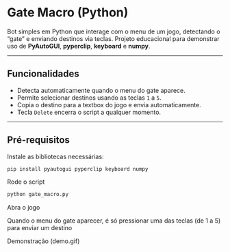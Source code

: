 # Gate Macro (Python)

Bot simples em Python que interage com o menu de um jogo, detectando o “gate” e enviando destinos via teclas. Projeto educacional para demonstrar uso de **PyAutoGUI**, **pyperclip**, **keyboard** e **numpy**.

---

## Funcionalidades

- Detecta automaticamente quando o menu do gate aparece.
- Permite selecionar destinos usando as teclas `1` a `5`.
- Copia o destino para a textbox do jogo e envia automaticamente.
- Tecla `Delete` encerra o script a qualquer momento.

---

## Pré-requisitos

Instale as bibliotecas necessárias:

```bash
pip install pyautogui pyperclip keyboard numpy
```
Rode o script
```bash
python gate_macro.py
```

Abra o jogo

Quando o menu do gate aparecer, é só pressionar uma das teclas (de 1 a 5) para enviar um destino

Demonstração
(demo.gif)
